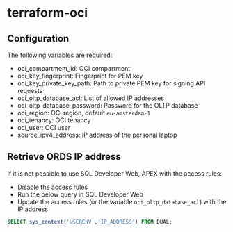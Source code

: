 # terraform-oci

## Configuration

The following variables are required:

- oci_compartment_id: OCI compartment
- oci_key_fingerprint: Fingerprint for PEM key
- oci_key_private_key_path: Path to private PEM key for signing API requests
- oci_oltp_database_acl: List of allowed IP addresses
- oci_oltp_database_password: Password for the OLTP database
- oci_region: OCI region, default `eu-amsterdam-1`
- oci_tenancy: OCI tenancy
- oci_user: OCI user
- source_ipv4_address: IP address of the personal laptop

## Retrieve ORDS IP address

If it is not possible to use SQL Developer Web, APEX with the access rules:
- Disable the access rules
- Run the below query in SQL Developer Web
- Update the access rules (or the variable `oci_oltp_database_acl`) with the IP address

````sql
SELECT sys_context('USERENV','IP_ADDRESS') FROM DUAL;
````
